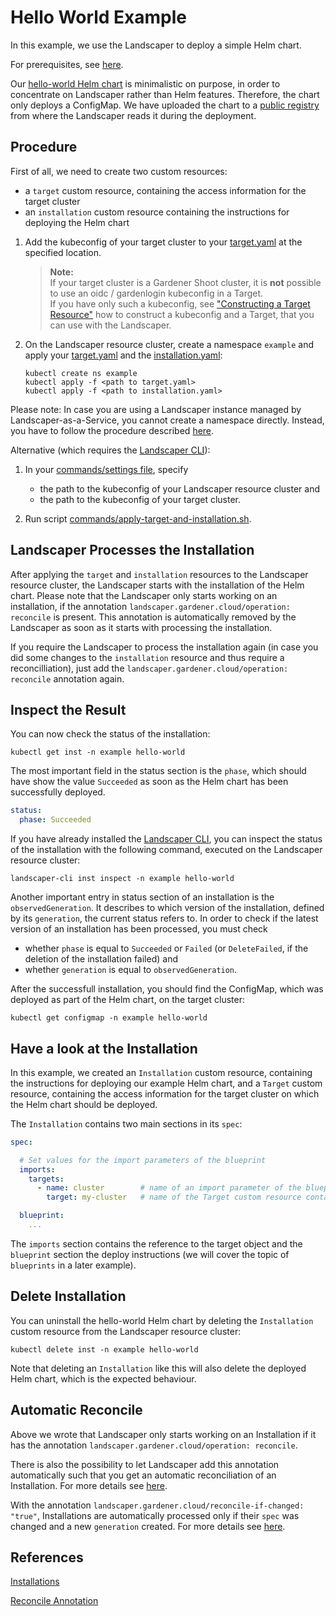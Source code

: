# Hello World Example

In this example, we use the Landscaper to deploy a simple Helm chart.

For prerequisites, see [here](https://github.com/gardener/landscaper/tree/master/docs/guided-tour#prerequisites-and-basic-definitions).

Our [hello-world Helm chart](https://github.com/gardener/landscaper/tree/master/docs/guided-tour/hello-world/chart/hello-world) is minimalistic on purpose, in order to concentrate on Landscaper rather than Helm features. Therefore, the chart only deploys a ConfigMap. We have uploaded the chart to a [public registry](https://eu.gcr.io/gardener-project/landscaper/examples/charts/hello-world:1.0.0) from where the Landscaper reads it during the deployment.

## Procedure

First of all, we need to create two custom resources:
- a `target` custom resource, containing the access information for the target cluster
- an `installation` custom resource containing the instructions for deploying the Helm chart

1. Add the kubeconfig of your target cluster to your [target.yaml](installation/target.yaml) at the specified location.

   > **Note:**  
   > If your target cluster is a Gardener Shoot cluster, it is **not** possible to use an oidc / gardenlogin kubeconfig in a Target.  
   > If you have only such a kubeconfig, see 
   > ["Constructing a Target Resource"](https://github.com/gardener/landscaper/blob/master/docs/guided-tour//targets/README.md)
   > how to construct a kubeconfig and a Target, that you can use with the Landscaper.

2. On the Landscaper resource cluster, create a namespace `example` and apply your [target.yaml](installation/target.yaml) and the [installation.yaml](installation/installation.yaml):
   
   ```shell
   kubectl create ns example
   kubectl apply -f <path to target.yaml>
   kubectl apply -f <path to installation.yaml>
   ```
Please note: In case you are using a Landscaper instance managed by Landscaper-as-a-Service, you cannot create a namespace directly. Instead, you have to follow the procedure described [here](https://github.com/gardener/landscaper-service/blob/main/docs/usage/Namespaceregistration.md).

Alternative (which requires the [Landscaper CLI](https://github.com/gardener/landscapercli)):

1. In your [commands/settings file](https://github.com/gardener/landscaper/blob/master/docs/guided-tour/hello-world/commands/settings), specify 
   - the path to the kubeconfig of your Landscaper resource cluster and
   - the path to the kubeconfig of your target cluster.

2. Run script [commands/apply-target-and-installation.sh](https://github.com/gardener/landscaper/blob/master/docs/guided-tour/hello-world/commands/apply-target-and-installation.sh).

## Landscaper Processes the Installation

After applying the `target` and `installation` resources to the Landscaper resource cluster, the Landscaper starts with the installation of the Helm chart. Please note that the Landscaper only starts working on an installation, if the annotation `landscaper.gardener.cloud/operation: reconcile` is present. This annotation is automatically removed by the Landscaper as soon as it starts with processing the installation.

If you require the Landscaper to process the installation again (in case you did some changes to the `installation` resource and thus require a reconcilliation), just add the `landscaper.gardener.cloud/operation: reconcile` annotation again.

## Inspect the Result

You can now check the status of the installation:

```shell
kubectl get inst -n example hello-world
```

The most important field in the status section is the `phase`, which should have show the value `Succeeded` as soon as the Helm chart has been successfully deployed.

```yaml
status:
  phase: Succeeded
```

If you have already installed the [Landscaper CLI](https://github.com/gardener/landscapercli), 
you can inspect the status of the installation with the following command, executed on the Landscaper resource cluster:

```shell
landscaper-cli inst inspect -n example hello-world
```

Another important entry in status section of an installation is the `observedGeneration`. It describes to which version of the installation, defined by its `generation`, the current status refers to. In order to check if the latest
version of an installation has been processed, you must check
- whether `phase` is equal to `Succeeded` or `Failed`
(or `DeleteFailed`, if the deletion of the installation failed) and
-  whether `generation` is equal to `observedGeneration`.

After the successfull installation, you should find the ConfigMap, which was deployed as part of the Helm chart, on the target cluster:

```shell
kubectl get configmap -n example hello-world
```

## Have a look at the Installation

In this example, we created an `Installation` custom resource, containing the instructions for deploying our example Helm chart, and a `Target` custom resource, containing the access information for the target cluster on which the Helm chart should be deployed. 

The `Installation` contains two main sections in its `spec`:

```yaml
spec:

  # Set values for the import parameters of the blueprint
  imports:
    targets:
      - name: cluster        # name of an import parameter of the blueprint
        target: my-cluster   # name of the Target custom resource containing the kubeconfig of the target cluster

  blueprint:
    ...
```

The `imports` section contains the reference to the target object and the `blueprint` section the deploy instructions (we will cover the topic of `blueprints` in a later example).


## Delete Installation

You can uninstall the hello-world Helm chart by deleting the `Installation` custom resource from the Landscaper resource cluster:

```shell
kubectl delete inst -n example hello-world
```

Note that deleting an `Installation` like this will also delete the deployed Helm chart, which is the expected behaviour. 


## Automatic Reconcile

Above we wrote that Landscaper only starts working on an Installation if it has the annotation
`landscaper.gardener.cloud/operation: reconcile`. 

There is also the possibility to let Landscaper add this annotation automatically such that you get an automatic 
reconciliation of an Installation. For more details see 
[here](../../usage/Installations.md#automatic-reconciliationprocessing-of-installations).

With the annotation `landscaper.gardener.cloud/reconcile-if-changed: "true"`, Installations are automatically processed
only if their `spec` was changed and a new `generation` created. For more details see
[here](../../usage/Installations.md#automatic-reconciliationprocessing-of-installations-if-spec-was-changed).

## References

[Installations](../../usage/Installations.md)

[Reconcile Annotation](../../usage/Annotations.md#reconcile-annotation)
